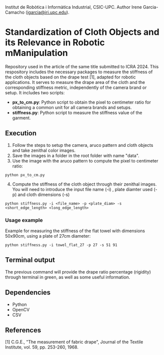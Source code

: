
Institut de Robòtica i Informàtica Industrial, CSIC-UPC. Author Irene Garcia-Camacho (igarcia@iri.upc.edu).

# Standardization of Cloth Objects and its Relevance in Robotic mManipulation

Repository used in the article of the same title submitted to ICRA 2024. This respository includes the necessary packages to measure the stiffness of the cloth objects based on the drape test [1], adapted for robotic applications. It serves to measure the drape area of the cloth and the corresponding stiffness metric, independently of the camera brand or setup. It includes two scripts:

- **px_to_cm.py**: Python script to obtain the pixel to centimeter ratio for obtaining a common unit for all camera brands and setups.
- **stiffness.py**: Python script to measure the stiffness value of the garment.


## Execution

1. Follow the steps to setup the camera, aruco pattern and cloth objects and take zenithal color images.
2. Save the images in a folder in the root folder with name "data".
3. Use the image with the aruco pattern to compute the pixel to centimeter ratio:

``python px_to_cm.py``

4. Compute the stiffness of the cloth object through their zenithal images. You will need to introduce the input file name (-i) , plate diamter used (-p) and cloth dimensions (-s)

``python stiffness.py -i <file_name> -p <plate_diam> -s <short_edge_length> <long_edge_length>``

### Usage example

Example for measuring the stiffness of the flat towel with dimensions 50x90cm, using a plate of 27cm diameter:

``python stiffness.py -i towel_flat_27 -p 27 -s 51 91``

## Terminal output

The previous command will provide the drape ratio percentage (rigidity) through terminal in green, as well as some useful information.

## Dependencies

- Python
- OpenCV
- CSV

## References

[1] C.G.E., "The measurement of fabric drape", Journal of the Textile Institute, vol. 59, pp. 253-260, 1968.
